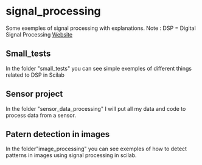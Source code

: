# signal_processing
Some exemples of signal processing with explanations.
Note : DSP = Digital Signal Processing
[Website](https://scilab-signal.carrd.co/)

## Small_tests
In the folder "small_tests" you can see simple exemples of different things related to DSP in Scilab

## Sensor project
In the folder "sensor_data_processing" I will put all my data and code to process data from a sensor.

## Patern detection in images
In the folder"image_processing" you can see exemples of how to detect patterns in images using signal processing in scilab.